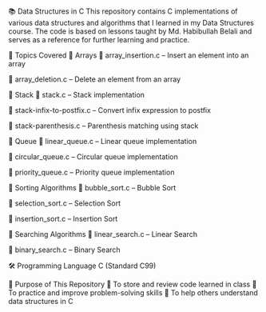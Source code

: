 📚 Data Structures in C
This repository contains C implementations of various data structures and algorithms that I learned in my Data Structures course. The code is based on lessons taught by Md. Habibullah Belali and serves as a reference for further learning and practice.

📖 Topics Covered
🔹 Arrays
📂 array_insertion.c – Insert an element into an array

📂 array_deletion.c – Delete an element from an array

🔹 Stack
📂 stack.c – Stack implementation

📂 stack-infix-to-postfix.c – Convert infix expression to postfix

📂 stack-parenthesis.c – Parenthesis matching using stack

🔹 Queue
📂 linear_queue.c – Linear queue implementation

📂 circular_queue.c – Circular queue implementation

📂 priority_queue.c – Priority queue implementation

🔹 Sorting Algorithms
📂 bubble_sort.c – Bubble Sort

📂 selection_sort.c – Selection Sort

📂 insertion_sort.c – Insertion Sort

🔹 Searching Algorithms
📂 linear_search.c – Linear Search

📂 binary_search.c – Binary Search

🛠️ Programming Language
C (Standard C99)

🚀 Purpose of This Repository
📌 To store and review code learned in class
📌 To practice and improve problem-solving skills
📌 To help others understand data structures in C
